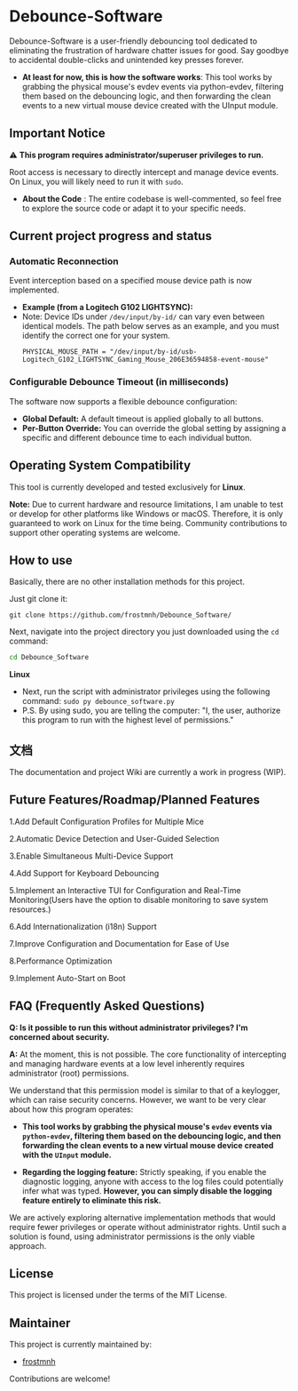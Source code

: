 # Debounce-Software
Debounce-Software is a user-friendly debouncing tool dedicated to eliminating the frustration of hardware chatter issues for good. Say goodbye to accidental double-clicks and unintended key presses forever.

*  **At least for now, this is how the software works**: This tool works by grabbing the physical mouse's evdev events via python-evdev, filtering them based on the debouncing logic, and then forwarding the clean events to a new virtual mouse device created with the UInput module.




## Important Notice

⚠️ **This program requires administrator/superuser privileges to run.**

Root access is necessary to directly intercept and manage device events. On Linux, you will likely need to run it with `sudo`.


*  **About the Code** : The entire codebase is well-commented, so feel free to explore the source code or adapt it to your specific needs.

## Current project progress and status
### **Automatic Reconnection**

Event interception based on a specified mouse device path is now implemented.


*   **Example (from a Logitech G102 LIGHTSYNC):**
*   Note: Device IDs under `/dev/input/by-id/` can vary even between identical models. The path below serves as an example, and you must identify the correct one for your system.
    ```
    PHYSICAL_MOUSE_PATH = "/dev/input/by-id/usb-Logitech_G102_LIGHTSYNC_Gaming_Mouse_206E36594858-event-mouse"
    ```


### **Configurable Debounce Timeout (in milliseconds)**
The software now supports a flexible debounce configuration:

*   **Global Default:** A default timeout is applied globally to all buttons.
*   **Per-Button Override:** You can override the global setting by assigning a specific and different debounce time to each individual button.


## Operating System Compatibility
This tool is currently developed and tested exclusively for **Linux**.

**Note:** Due to current hardware and resource limitations, I am unable to test or develop for other platforms like Windows or macOS. Therefore, it is only guaranteed to work on Linux for the time being. Community contributions to support other operating systems are welcome.


## How to use
Basically, there are no other installation methods for this project. 



Just git clone it:
```git
git clone https://github.com/frostmnh/Debounce_Software/
```

Next, navigate into the project directory you just downloaded using the `cd` command:
```bash
cd Debounce_Software
```

**Linux**
- Next, run the script with administrator privileges using the following command: `sudo py debounce_software.py`
- P.S. By using sudo, you are telling the computer: "I, the user, authorize this program to run with the highest level of permissions."


## 文档
The documentation and project Wiki are currently a work in progress (WIP).

## Future Features/Roadmap/Planned Features
1.Add Default Configuration Profiles for Multiple Mice

2.Automatic Device Detection and User-Guided Selection

3.Enable Simultaneous Multi-Device Support

4.Add Support for Keyboard Debouncing

5.Implement an Interactive TUI for Configuration and Real-Time Monitoring(Users have the option to disable monitoring to save system resources.)

6.Add Internationalization (i18n) Support

7.Improve Configuration and Documentation for Ease of Use

8.Performance Optimization

9.Implement Auto-Start on Boot


## **FAQ (Frequently Asked Questions)**

**Q: Is it possible to run this without administrator privileges? I'm concerned about security.**

**A:** At the moment, this is not possible. The core functionality of intercepting and managing hardware events at a low level inherently requires administrator (root) permissions.

We understand that this permission model is similar to that of a keylogger, which can raise security concerns. However, we want to be very clear about how this program operates:

*   **This tool works by grabbing the physical mouse's `evdev` events via `python-evdev`, filtering them based on the debouncing logic, and then forwarding the clean events to a new virtual mouse device created with the `UInput` module.**

*   **Regarding the logging feature:** Strictly speaking, if you enable the diagnostic logging, anyone with access to the log files could potentially infer what was typed. **However, you can simply disable the logging feature entirely to eliminate this risk.**

We are actively exploring alternative implementation methods that would require fewer privileges or operate without administrator rights. Until such a solution is found, using administrator permissions is the only viable approach.


## License
This project is licensed under the terms of the MIT License.


## Maintainer
This project is currently maintained by:
*   [frostmnh](https://github.com/frostmnh)

Contributions are welcome!
